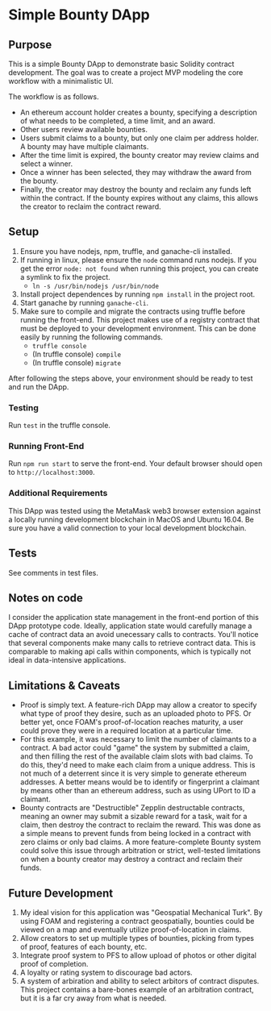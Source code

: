 # Simple Bounty DApp

## Purpose
This is a simple Bounty DApp to demonstrate basic Solidity contract development. The goal was to create a project MVP modeling the core workflow with a minimalistic UI.

The workflow is as follows.
- An ethereum account holder creates a bounty, specifying a description of what needs to be completed, a time limit, and an award.
- Other users review available bounties.
- Users submit claims to a bounty, but only one claim per address holder. A bounty may have multiple claimants.
- After the time limit is expired, the bounty creator may review claims and select a winner.
- Once a winner has been selected, they may withdraw the award from the bounty.
- Finally, the creator may destroy the bounty and reclaim any funds left within the contract. If the bounty expires without any claims, this allows the creator to reclaim the contract reward.

## Setup
1. Ensure you have nodejs, npm, truffle, and ganache-cli installed.
2. If running in linux, please ensure the `node` command runs nodejs. If you get the error `node: not found` when running this project, you can create a symlink to fix the project.
   - `ln -s /usr/bin/nodejs /usr/bin/node`
3. Install project dependences by running `npm install` in the project root.
4. Start ganache by running `ganache-cli`.
5. Make sure to compile and migrate the contracts using truffle before running the front-end. This project makes use of a registry contract that must be deployed to your development environment. This can be done easily by running the following commands.
   - `truffle console`
   - (In truffle console) `compile`
   - (In truffle console) `migrate`

After following the steps above, your environment should be ready to test and run the DApp.
### Testing
Run `test` in the truffle console.

### Running Front-End
Run `npm run start` to serve the front-end. Your default browser should open to `http://localhost:3000`.

### Additional Requirements
This DApp was tested using the MetaMask web3 browser extension against a locally running development blockchain in MacOS and Ubuntu 16.04. Be sure you have a valid connection to your local development blockchain.

## Tests
See comments in test files.

## Notes on code
I consider the application state management in the front-end portion of this DApp prototype code. Ideally, application state would carefully manage a cache of contract data an avoid unecessary calls to contracts. You'll notice that several components make many calls to retrieve contract data. This is comparable to making api calls within components, which is typically not ideal in data-intensive applications.

## Limitations & Caveats
- Proof is simply text. A feature-rich DApp may allow a creator to specify what type of proof they desire, such as an uploaded photo to PFS. Or better yet, once FOAM's proof-of-location reaches maturity, a user could prove they were in a required location at a particular time.
- For this example, it was necessary to limit the number of claimants to a contract. A bad actor could "game" the system by submitted a claim, and then filling the rest of the available claim slots with bad claims. To do this, they'd need to make each claim from a unique address. This is not much of a deterrent since it is very simple to generate ethereum addresses. A better means would be to identify or fingerprint a claimant by means other than an ethereum address, such as using UPort to ID a claimant.
- Bounty contracts are "Destructible" Zepplin destructable contracts, meaning an owner may submit a sizable reward for a task, wait for a claim, then destroy the contract to reclaim the reward. This was done as a simple means to prevent funds from being locked in a contract with zero claims or only bad claims. A more feature-complete Bounty system could solve this issue through arbitration or strict, well-tested limitations on when a bounty creator may destroy a contract and reclaim their funds.

## Future Development
1. My ideal vision for this application was "Geospatial Mechanical Turk". By using FOAM and registering a contract geospatially, bounties could be viewed on a map and eventually utilize proof-of-location in claims.
2. Allow creators to set up multiple types of bounties, picking from types of proof, features of each bounty, etc.
3. Integrate proof system to PFS to allow upload of photos or other digital proof of completion.
4. A loyalty or rating system to discourage bad actors.
5. A system of arbiration and ability to select arbitors of contract disputes. This project contains a bare-bones example of an arbitration contract, but it is a far cry away from what is needed.